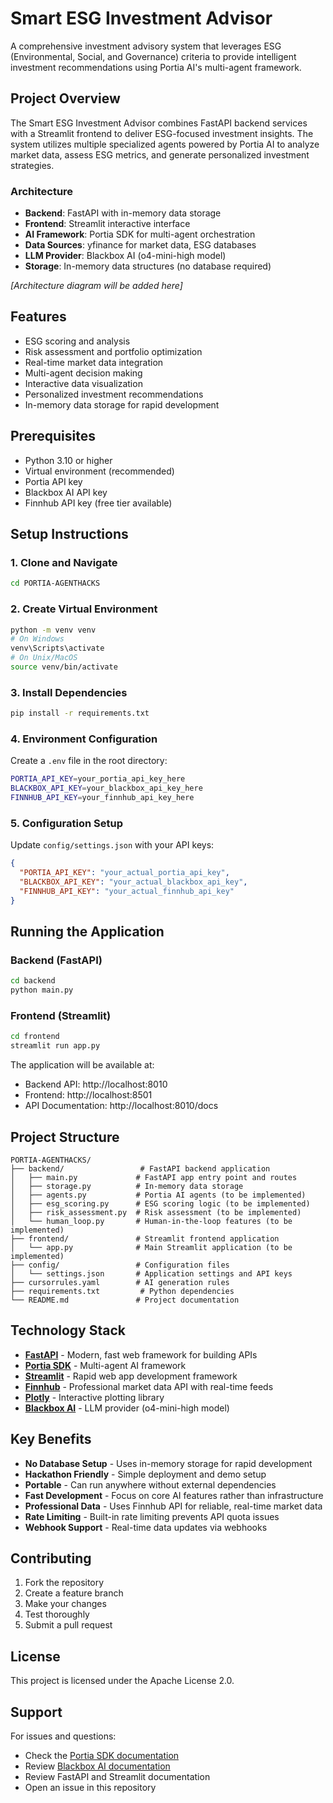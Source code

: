# Smart ESG Investment Advisor

A comprehensive investment advisory system that leverages ESG (Environmental, Social, and Governance) criteria to provide intelligent investment recommendations using Portia AI's multi-agent framework.

## Project Overview

The Smart ESG Investment Advisor combines FastAPI backend services with a Streamlit frontend to deliver ESG-focused investment insights. The system utilizes multiple specialized agents powered by Portia AI to analyze market data, assess ESG metrics, and generate personalized investment strategies.

### Architecture

- **Backend**: FastAPI with in-memory data storage
- **Frontend**: Streamlit interactive interface
- **AI Framework**: Portia SDK for multi-agent orchestration
- **Data Sources**: yfinance for market data, ESG databases
- **LLM Provider**: Blackbox AI (o4-mini-high model)
- **Storage**: In-memory data structures (no database required)

*[Architecture diagram will be added here]*

## Features

- ESG scoring and analysis
- Risk assessment and portfolio optimization
- Real-time market data integration
- Multi-agent decision making
- Interactive data visualization
- Personalized investment recommendations
- In-memory data storage for rapid development

## Prerequisites

- Python 3.10 or higher
- Virtual environment (recommended)
- Portia API key
- Blackbox AI API key
- Finnhub API key (free tier available)

## Setup Instructions

### 1. Clone and Navigate
```bash
cd PORTIA-AGENTHACKS
```

### 2. Create Virtual Environment
```bash
python -m venv venv
# On Windows
venv\Scripts\activate
# On Unix/MacOS
source venv/bin/activate
```

### 3. Install Dependencies
```bash
pip install -r requirements.txt
```

### 4. Environment Configuration
Create a `.env` file in the root directory:
```bash
PORTIA_API_KEY=your_portia_api_key_here
BLACKBOX_API_KEY=your_blackbox_api_key_here
FINNHUB_API_KEY=your_finnhub_api_key_here
```

### 5. Configuration Setup
Update `config/settings.json` with your API keys:
```json
{
  "PORTIA_API_KEY": "your_actual_portia_api_key",
  "BLACKBOX_API_KEY": "your_actual_blackbox_api_key",
  "FINNHUB_API_KEY": "your_actual_finnhub_api_key"
}
```

## Running the Application

### Backend (FastAPI)
```bash
cd backend
python main.py
```

### Frontend (Streamlit)
```bash
cd frontend
streamlit run app.py
```

The application will be available at:
- Backend API: http://localhost:8010
- Frontend: http://localhost:8501
- API Documentation: http://localhost:8010/docs

## Project Structure

```
PORTIA-AGENTHACKS/
├── backend/                 # FastAPI backend application
│   ├── main.py             # FastAPI app entry point and routes
│   ├── storage.py          # In-memory data storage
│   ├── agents.py           # Portia AI agents (to be implemented)
│   ├── esg_scoring.py      # ESG scoring logic (to be implemented)
│   ├── risk_assessment.py  # Risk assessment (to be implemented)
│   └── human_loop.py       # Human-in-the-loop features (to be implemented)
├── frontend/               # Streamlit frontend application
│   └── app.py              # Main Streamlit application (to be implemented)
├── config/                 # Configuration files
│   └── settings.json       # Application settings and API keys
├── cursorrules.yaml        # AI generation rules
├── requirements.txt         # Python dependencies
└── README.md               # Project documentation
```

## Technology Stack

- **[FastAPI](https://fastapi.tiangolo.com/)** - Modern, fast web framework for building APIs
- **[Portia SDK](https://github.com/portiaAI/portia-sdk-python)** - Multi-agent AI framework
- **[Streamlit](https://streamlit.io/)** - Rapid web app development framework
- **[Finnhub](https://finnhub.io/)** - Professional market data API with real-time feeds
- **[Plotly](https://plotly.com/python/)** - Interactive plotting library
- **[Blackbox AI](https://www.blackbox.ai/dashboard/docs)** - LLM provider (o4-mini-high model)

## Key Benefits

- **No Database Setup** - Uses in-memory storage for rapid development
- **Hackathon Friendly** - Simple deployment and demo setup
- **Portable** - Can run anywhere without external dependencies
- **Fast Development** - Focus on core AI features rather than infrastructure
- **Professional Data** - Uses Finnhub API for reliable, real-time market data
- **Rate Limiting** - Built-in rate limiting prevents API quota issues
- **Webhook Support** - Real-time data updates via webhooks

## Contributing

1. Fork the repository
2. Create a feature branch
3. Make your changes
4. Test thoroughly
5. Submit a pull request

## License

This project is licensed under the Apache License 2.0.

## Support

For issues and questions:
- Check the [Portia SDK documentation](https://github.com/portiaAI/portia-sdk-python)
- Review [Blackbox AI documentation](https://www.blackbox.ai/dashboard/docs)
- Review FastAPI and Streamlit documentation
- Open an issue in this repository
